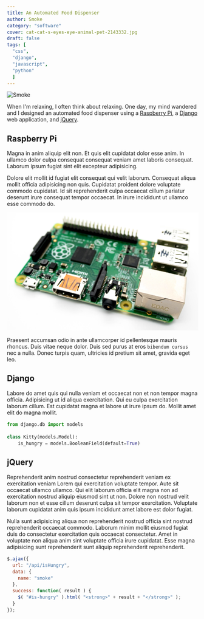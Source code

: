 ```yaml
---
title: An Automated Food Dispenser
author: Smoke
category: "software"
cover: cat-cat-s-eyes-eye-animal-pet-2143332.jpg
draft: false
tags: [
  "css",
  "django",
  "javascript",
  "python"
  ]
---
```


![Smoke](cat-cat-s-eyes-eye-animal-pet-2143332.jpg "Smoke")

When I'm relaxing, I often think about relaxing. One day, my mind wandered and I designed an automated food dispenser using a [Raspberry Pi](https://www.raspberrypi.org/), a [Django](https://www.djangoproject.com/) web application, and [jQuery](http://jquery.com/).

## Raspberry Pi

Magna in anim aliquip elit non. Et quis elit cupidatat dolor esse anim. In ullamco dolor culpa consequat consequat veniam amet laboris consequat. Laborum ipsum fugiat sint elit excepteur adipisicing.

Dolore elit mollit id fugiat elit consequat qui velit laborum. Consequat aliqua mollit officia adipisicing non quis. Cupidatat proident dolore voluptate commodo cupidatat. Id sit reprehenderit culpa occaecat cillum pariatur deserunt irure consequat tempor occaecat. In irure incididunt ut ullamco esse commodo do.

![Raspberry Pi](raspberry-pi-computer-electronics-572481.jpg "Raspberry Pi")

Praesent accumsan odio in ante ullamcorper id pellentesque mauris rhoncus. Duis vitae neque dolor. Duis sed purus at eros `bibendum cursus` nec a nulla. Donec turpis quam, ultricies id pretium sit amet, gravida eget leo.

## Django

Labore do amet quis qui nulla veniam et occaecat non et non tempor magna officia. Adipisicing ut id aliqua exercitation. Qui eu culpa exercitation laborum cillum. Est cupidatat magna et labore ut irure ipsum do. Mollit amet elit do magna mollit.

```python
from django.db import models

class Kitty(models.Model):
    is_hungry = models.BooleanField(default=True)
```

## jQuery

Reprehenderit anim nostrud consectetur reprehenderit veniam ex exercitation veniam Lorem qui exercitation voluptate tempor. Aute sit occaecat ullamco ullamco. Qui elit laborum officia elit magna non ad exercitation nostrud aliquip eiusmod sint ut non. Dolore non nostrud velit laborum non et esse cillum deserunt culpa sit tempor exercitation. Voluptate laborum cupidatat anim quis ipsum incididunt amet labore est dolor fugiat.

Nulla sunt adipisicing aliqua non reprehenderit nostrud officia sint nostrud reprehenderit occaecat commodo. Laborum minim mollit eiusmod fugiat duis do consectetur exercitation quis occaecat consectetur. Amet in voluptate non aliqua anim sint voluptate officia irure cupidatat. Esse magna adipisicing sunt reprehenderit sunt aliquip reprehenderit reprehenderit.

```javascript
$.ajax({
  url: "/api/isHungry",
  data: {
    name: "smoke"
  },
  success: function( result ) {
    $( "#is-hungry" ).html( "<strong>" + result + "</strong>" );
  }
});
```
